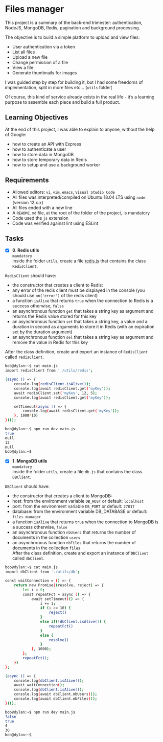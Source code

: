# Files manager
This project is a summary of the back-end trimester: authentication, NodeJS, MongoDB, Redis, pagination and background processing.<br/>

The objective is to build a simple platform to upload and view files:<br/>

+ User authentication via a token
+ List all files
+ Upload a new file
+ Change permission of a file
+ View a file
+ Generate thumbnails for images<br/>

I was guided step by step for building it, but I had some freedoms of implementation, split in more files etc… (`utils` folder)<br/>

Of course, this kind of service already exists in the real life - it’s a learning purpose to assemble each piece and build a full product.

## Learning Objectives
At the end of this project, I was able to explain to anyone, without the help of Google:<br/>

+ how to create an API with Express
+ how to authenticate a user
+ how to store data in MongoDB
+ how to store temporary data in Redis
+ how to setup and use a background worker

## Requirements
+ Allowed editors: `vi`, `vim`, `emacs`, `Visual Studio Code`
+ All files was interpreted/compiled on Ubuntu 18.04 LTS using `node` (version 12.x.x)
+ All files ended with a new line
+ A `README.md` file, at the root of the folder of the project, is mandatory
+ Code used the `js` extension
+ Code was verified against lint using ESLint

## Tasks

+ [x] **0. Redis utils**<br/>
`mandatory`<br/>
Inside the folder `utils`, create a file [redis.js](utils/redis.js) that contains the class `RedisClient`.<br/>

`RedisClient` should have:<br/>

+ the constructor that creates a client to Redis:<br/>
+ any error of the redis client must be displayed in the console (you should use `on('error')` of the redis client)<br/>
+ a function `isAlive` that returns `true` when the connection to Redis is a success otherwise, `false`<br/>
+ an asynchronous function `get` that takes a string key as argument and returns the Redis value stored for this key<br/>
+ an asynchronous function `set` that takes a string key, a value and a duration in second as arguments to store it in Redis (with an expiration set by the duration argument)<br/>
+ an asynchronous function `del` that takes a string key as argument and remove the value in Redis for this key<br/>

After the class definition, create and export an instance of `RedisClient` called `redisClient`.<br/>
```sh
bob@dylan:~$ cat main.js
import redisClient from './utils/redis';

(async () => {
    console.log(redisClient.isAlive());
    console.log(await redisClient.get('myKey'));
    await redisClient.set('myKey', 12, 5);
    console.log(await redisClient.get('myKey'));

    setTimeout(async () => {
        console.log(await redisClient.get('myKey'));
    }, 1000*10)
})();

bob@dylan:~$ npm run dev main.js
true
null
12
null
bob@dylan:~$
```

+ [x] **1. MongoDB utils**<br/>
`mandatory`<br/>
Inside the folder `utils`, create a file `db.js` that contains the class `DBClient`.<br/>

`DBClient` should have:<br/>

+ the constructor that creates a client to MongoDB:
+ host: from the environment variable `DB_HOST` or default: `localhost`
+ port: from the environment variable `DB_PORT` or default: `27017`
+ database: from the environment variable DB_DATABASE or default: `files_manager`
+ a function `isAlive` that returns `true` when the connection to MongoDB is a success otherwise, `false`
+ an asynchronous function `nbUsers` that returns the number of documents in the collection `users`
+ an asynchronous function `nbFiles` that returns the number of documents in the collection `files`<br/>
After the class definition, create and export an instance of `DBClient` called `dbClient`.
```sh
bob@dylan:~$ cat main.js
import dbClient from './utils/db';

const waitConnection = () => {
    return new Promise((resolve, reject) => {
        let i = 0;
        const repeatFct = async () => {
            await setTimeout(() => {
                i += 1;
                if (i >= 10) {
                    reject()
                }
                else if(!dbClient.isAlive()) {
                    repeatFct()
                }
                else {
                    resolve()
                }
            }, 1000);
        };
        repeatFct();
    })
};

(async () => {
    console.log(dbClient.isAlive());
    await waitConnection();
    console.log(dbClient.isAlive());
    console.log(await dbClient.nbUsers());
    console.log(await dbClient.nbFiles());
})();

bob@dylan:~$ npm run dev main.js
false
true
4
30
bob@dylan:~$
```
